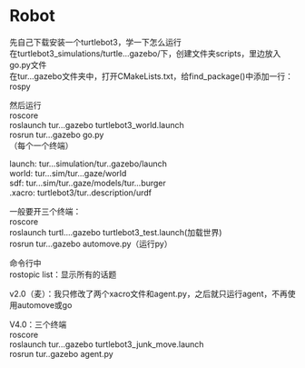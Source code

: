 # Robot
先自己下载安装一个turtlebot3，学一下怎么运行  
在turtlebot3_simulations/turtle...gazebo/下，创建文件夹scripts，里边放入go.py文件  
在tur...gazebo文件夹中，打开CMakeLists.txt，给find_package()中添加一行：rospy  
  
然后运行  
roscore  
roslaunch tur...gazebo turtlebot3_world.launch  
rosrun tur...gazebo go.py  
（每个一个终端）  
  
launch: tur...simulation/tur..gazebo/launch  
world: tur...sim/tur...gaze/world  
sdf: tur...sim/tur..gaze/models/tur...burger  
.xacro: turtlebot3/tur..description/urdf  
  
一般要开三个终端：  
roscore  
roslaunch turtl....gazebo turtlebot3_test.launch(加载世界)  
rosrun tur...gazebo automove.py（运行py）  
  
命令行中  
rostopic list：显示所有的话题  
  
v2.0（麦）：我只修改了两个xacro文件和agent.py，之后就只运行agent，不再使用automove或go  
  
V4.0：三个终端  
roscore  
roslaunch tur...gazebo turtlebot3_junk_move.launch  
rosrun tur..gazebo agent.py
